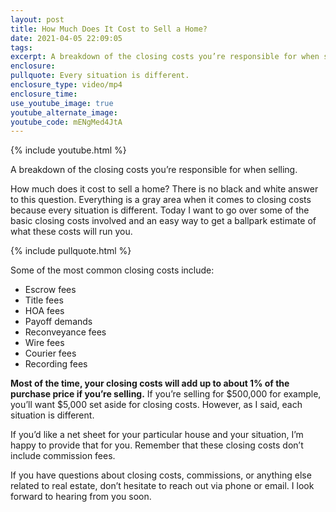 ```yaml
---
layout: post
title: How Much Does It Cost to Sell a Home?
date: 2021-04-05 22:09:05
tags:
excerpt: A breakdown of the closing costs you’re responsible for when selling.
enclosure:
pullquote: Every situation is different.
enclosure_type: video/mp4
enclosure_time:
use_youtube_image: true
youtube_alternate_image:
youtube_code: mENgMed4JtA
---
```

{% include youtube.html %}

A breakdown of the closing costs you’re responsible for when selling.

How much does it cost to sell a home? There is no black and white answer to this question. Everything is a gray area when it comes to closing costs because every situation is different. Today I want to go over some of the basic closing costs involved and an easy way to get a ballpark estimate of what these costs will run you.

{% include pullquote.html %}

Some of the most common closing costs include:

* Escrow fees
* Title fees
* HOA fees
* Payoff demands
* Reconveyance fees
* Wire fees
* Courier fees
* Recording fees

**Most of the time, your closing costs will add up to about 1% of the purchase price if you’re selling.** If you’re selling for $500,000 for example, you’ll want $5,000 set aside for closing costs. However, as I said, each situation is different.&nbsp;

If you’d like a net sheet for your particular house and your situation, I’m happy to provide that for you. Remember that these closing costs don’t include commission fees.&nbsp;

If you have questions about closing costs, commissions, or anything else related to real estate, don’t hesitate to reach out via phone or email. I look forward to hearing from you soon.
